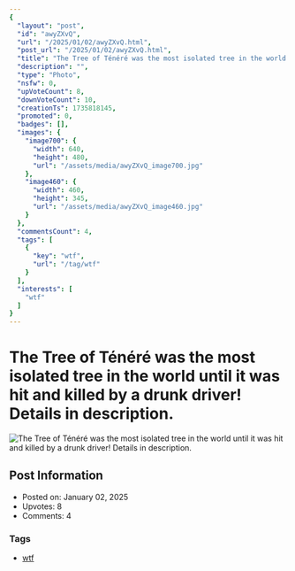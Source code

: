 ```yaml
---
{
  "layout": "post",
  "id": "awyZXvQ",
  "url": "/2025/01/02/awyZXvQ.html",
  "post_url": "/2025/01/02/awyZXvQ.html",
  "title": "The Tree of Ténéré was the most isolated tree in the world until it was hit and killed by a drunk driver! Details in description.",
  "description": "",
  "type": "Photo",
  "nsfw": 0,
  "upVoteCount": 8,
  "downVoteCount": 10,
  "creationTs": 1735818145,
  "promoted": 0,
  "badges": [],
  "images": {
    "image700": {
      "width": 640,
      "height": 480,
      "url": "/assets/media/awyZXvQ_image700.jpg"
    },
    "image460": {
      "width": 460,
      "height": 345,
      "url": "/assets/media/awyZXvQ_image460.jpg"
    }
  },
  "commentsCount": 4,
  "tags": [
    {
      "key": "wtf",
      "url": "/tag/wtf"
    }
  ],
  "interests": [
    "wtf"
  ]
}
---
```


# The Tree of Ténéré was the most isolated tree in the world until it was hit and killed by a drunk driver! Details in description.

![The Tree of Ténéré was the most isolated tree in the world until it was hit and killed by a drunk driver! Details in description.](/assets/media/awyZXvQ_image700.jpg)

## Post Information

- Posted on: January 02, 2025
- Upvotes: 8
- Comments: 4

### Tags

- [wtf](/tag/wtf)
